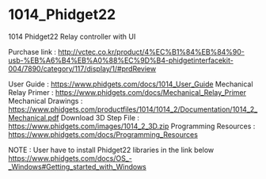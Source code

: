 # 1014_Phidget22
1014 Phidget22 Relay controller with UI

Purchase link : http://vctec.co.kr/product/4%EC%B1%84%EB%84%90-usb-%EB%A6%B4%EB%A0%88%EC%9D%B4-phidgetinterfacekit-004/7890/category/117/display/1/#prdReview

User Guide : https://www.phidgets.com/docs/1014_User_Guide
Mechanical Relay Primer : https://www.phidgets.com/docs/Mechanical_Relay_Primer
Mechanical Drawings : https://www.phidgets.com/productfiles/1014/1014_2/Documentation/1014_2_Mechanical.pdf
Download 3D Step File : https://www.phidgets.com/images/1014_2_3D.zip
Programming Resources : https://www.phidgets.com/docs/Programming_Resources

NOTE : User have to install Phidget22 libraries in the link below
https://www.phidgets.com/docs/OS_-_Windows#Getting_started_with_Windows
